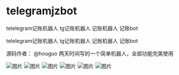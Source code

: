 # telegramjzbot
telelegram记账机器人 tg记账机器人 记账机器人 记账bot 

telelegram记账机器人 tg记账机器人 记账机器人 记账bot 

源码作者： @houguo   两天时间写的一个简单机器人，全部功能完美使用

![图片](https://github.com/user-attachments/assets/375f475f-9c63-4492-9e70-2a08048dbf7f)
![图片](https://github.com/user-attachments/assets/47bd4751-9432-4315-bf64-d39e8378b8f3)
![图片](https://github.com/user-attachments/assets/1504aa5d-68ac-4d71-b4b0-e3c3c581e83a)
![图片](https://github.com/user-attachments/assets/42ffd683-0ad3-4b8a-8538-4324a6221980)
![图片](https://github.com/user-attachments/assets/5af409da-eebb-4e24-95de-fc84c031c5bd)
![图片](https://github.com/user-attachments/assets/dad64a47-a3db-4db3-8d43-b702487888d9)
